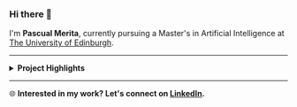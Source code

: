 ### Hi there 👋

I'm **Pascual Merita**, currently pursuing a Master's in Artificial Intelligence at [The University of Edinburgh](https://www.ed.ac.uk/studying/postgraduate/degrees?id=107&r=site/view).

---

<details>
<summary><strong>Project Highlights</strong></summary>
<br>

> #### **Multimodal Dynamic Token Pooling in Transformers (2024)**
> - *Transformers* are widely used in the AI space, but training them requires significant time and resources. Research in the text domain demonstrates that *dynamic token pooling* can increase training speeds by  up to fivefold and significantly improve performance. My investigation extends this concept to other modalities, such as audio and vision, with the potential for even greater training speed gains – exceeding 10x.

> ---

> #### **LLM Probing as a Method for Hallucination Detection (2024)**
> - *LLMs* offer immense potential, but their tendency to ‘hallucinate’ misleading information poses serious risks, particularly in the medical field. Our research addresses this by training ML models (called *probes*) on LLM’s latent activations to detect hallucinations. Our findings show that this approach generalizes well to more difficult datasets, paving the way for more reliable AI in the future.

> ---
 
> #### **Siamese Song2Vec (2024)**
> - Major music streaming platforms employ advanced recommendation systems that carefully balance diversity and similarity to provide personalized song recommendations. However, DJs and music producers exhibit unique needs, requiring similarity-based recommendations. My study leverages the distributional hypothesis (coming from NLP) to generate unsupervised, similarity-based song embeddings from playlists. We do so by employing *Siamese Neural Networks* using Triplet Loss on song's Mel Spectograms.

> ---

> #### **Improving Audio-Filtering Music Recommendation Systems Using Deep Learning Methodologies (2023)**
> - I tackle the same problem explained in the bullet point above but now from a different angle. My approach consists of the following two steps: First, upon receiving a user-inputted audio file, tags, such as instruments and genres, are extracted using a *Convolutional Recurrent Neural Network*. Songs that lack these tags are excluded from the pool of potential recommendations. Second, the audio file is processed through a *Short-Chunk Convolutional Neural Network with Residual Connections*. Medium-level features, including liveness and tempo, are extracted, and a similarity metric is employed to compare these features with the subset of songs from the first step. The result is a curated selection of similar songs.

</details>

---

🌐 **Interested in my work? Let's connect on [LinkedIn](https://www.linkedin.com/in/pascual-merita-torres-0098401ba/).**
